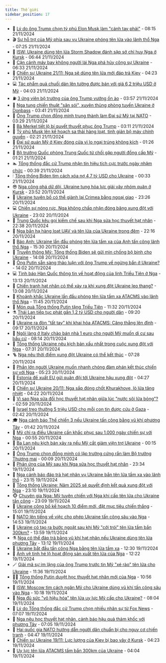 ```yaml
---
title: Thế giới
sidebar_position: 17
---
```


<!-- dantri-the-gioi:START -->
- 🌋 [Lý do ông Trump chọn tỷ phú Elon Musk làm &quot;cánh tay phải&quot;](https://dantri.com.vn/the-gioi/ly-do-ong-trump-chon-ty-phu-elon-musk-lam-canh-tay-phai-20241121145825973.htm) - 08:15 21/11/2024
- 🎬 [Sự hỗ trợ của Mỹ phía sau vụ Ukraine phóng tên lửa vào lãnh thổ Nga](https://dantri.com.vn/the-gioi/su-ho-tro-cua-my-phia-sau-vu-ukraine-phong-ten-lua-vao-lanh-tho-nga-20241121133602219.htm) - 07:25 21/11/2024
- 🧰 [ISW: Ukraine dùng tên lửa Storm Shadow đánh sập sở chỉ huy Nga ở Kursk](https://dantri.com.vn/the-gioi/isw-ukraine-dung-ten-lua-storm-shadow-danh-sap-so-chi-huy-nga-o-kursk-20241121114858122.htm) - 06:44 21/11/2024
- 🌋 [Cận cảnh máy bay không người lái Nga phá hủy công sự Ukraine](https://dantri.com.vn/the-gioi/can-canh-may-bay-khong-nguoi-lai-nga-pha-huy-cong-su-ukraine-20241121133249433.htm) - 06:33 21/11/2024
- 🗽 [Chiến sự Ukraine 21/11: Nga sẽ dùng tên lửa mới đáp trả Kiev](https://dantri.com.vn/the-gioi/chien-su-ukraine-2111-nga-se-dung-ten-lua-moi-dap-tra-kiev-20241121111455366.htm) - 04:23 21/11/2024
- 💻 [Tác phẩm quả chuối dán lên tường được bán với giá 6,2 triệu USD ở Mỹ](https://dantri.com.vn/the-gioi/tac-pham-qua-chuoi-dan-len-tuong-duoc-ban-voi-gia-62-trieu-usd-o-my-20241121104543281.htm) - 04:03 21/11/2024
- ⛽️ [3 ứng viên bộ trưởng của ông Trump vướng ồn ào](https://dantri.com.vn/the-gioi/3-ung-vien-bo-truong-cua-ong-trump-vuong-on-ao-20241121093812358.htm) - 03:57 21/11/2024
- 🤩 [Nga tung chiến thuật &quot;săn sói&quot;, xuyên thủng phòng tuyến Ukraine ở Donbass](https://dantri.com.vn/the-gioi/nga-tung-chien-thuat-san-soi-xuyen-thung-phong-tuyen-ukraine-o-donbass-20241121102153042.htm) - 03:41 21/11/2024
- 🧐 [Ông Trump chọn đồng minh trung thành làm Đại sứ Mỹ tại NATO](https://dantri.com.vn/the-gioi/ong-trump-chon-dong-minh-trung-thanh-lam-dai-su-my-tai-nato-20241121100739566.htm) - 03:29 21/11/2024
- 🎊 [Bà Merkel tiết lộ bí quyết thuyết phục ông Trump](https://dantri.com.vn/the-gioi/ba-merkel-tiet-lo-bi-quyet-thuyet-phuc-ong-trump-20241121101001275.htm) - 03:11 21/11/2024
- 📝 [Tỷ phú Musk lên kế hoạch sa thải hàng loạt, tinh giản bộ máy chính quyền](https://dantri.com.vn/the-gioi/ty-phu-musk-len-ke-hoach-sa-thai-hang-loat-tinh-gian-bo-may-chinh-quyen-20241121081730958.htm) - 02:21 21/11/2024
- 🤡 [Đại sứ quán Mỹ ở Kiev đóng cửa vì lo ngại trúng không kích](https://dantri.com.vn/the-gioi/dai-su-quan-my-o-kiev-dong-cua-vi-lo-ngai-trung-khong-kich-20241120150817494.htm) - 01:26 21/11/2024
- 🥷 [Bộ trưởng Quốc phòng Trung Quốc từ chối gặp người đồng cấp Mỹ](https://dantri.com.vn/the-gioi/bo-truong-quoc-phong-trung-quoc-tu-choi-gap-nguoi-dong-cap-my-20241121075901309.htm) - 01:21 21/11/2024
- 🏊 [Tổng thống đắc cử Trump nhận tín hiệu tích cực trước ngày nhậm chức](https://dantri.com.vn/the-gioi/tong-thong-dac-cu-trump-nhan-tin-hieu-tich-cuc-truoc-ngay-nham-chuc-20241121071649942.htm) - 00:39 21/11/2024
- 🕯 [Tổng thống Biden tìm cách xóa nợ 4,7 tỷ USD cho Ukraine](https://dantri.com.vn/the-gioi/tong-thong-biden-tim-cach-xoa-no-47-ty-usd-cho-ukraine-20241121072434052.htm) - 00:33 21/11/2024
- 😎 [Nga công phá dữ dội, Ukraine tung hỏa lực giải vây nhóm quân ở Kursk](https://dantri.com.vn/the-gioi/nga-cong-pha-du-doi-ukraine-tung-hoa-luc-giai-vay-nhom-quan-o-kursk-20241121062700101.htm) - 23:52 20/11/2024
- 🌈 [Ukraine tuyên bố có thể giành lại Crimea bằng ngoại giao](https://dantri.com.vn/the-gioi/ukraine-tuyen-bo-co-the-gianh-lai-crimea-bang-ngoai-giao-20241121062318510.htm) - 23:26 20/11/2024
- 💻 [Chiến sự nóng rực, Nga không chấp nhận đóng băng xung đột với Ukraine](https://dantri.com.vn/the-gioi/chien-su-nong-ruc-nga-khong-chap-nhan-dong-bang-xung-dot-voi-ukraine-20241121055723877.htm) - 23:02 20/11/2024
- 🤖 [Trung Quốc kêu gọi kiềm chế sau khi Nga sửa học thuyết hạt nhân](https://dantri.com.vn/the-gioi/trung-quoc-keu-goi-kiem-che-sau-khi-nga-sua-hoc-thuyet-hat-nhan-20241121053255285.htm) - 22:38 20/11/2024
- 🦏 [Nga bắn hạ hàng loạt UAV và tên lửa của Ukraine trong đêm](https://dantri.com.vn/the-gioi/nga-ban-ha-hang-loat-uav-va-ten-lua-cua-ukraine-trong-dem-20241120213047794.htm) - 22:16 20/11/2024
- 🌁 [Báo Anh: Ukraine lần đầu phóng tên lửa tầm xa của Anh tấn công lãnh thổ Nga](https://dantri.com.vn/the-gioi/bao-anh-ukraine-lan-dau-phong-ten-lua-tam-xa-cua-anh-tan-cong-lanh-tho-nga-20241120213722035.htm) - 15:30 20/11/2024
- 🐘 [Truyền thông Mỹ: Tổng thống Biden sẽ gửi mìn chống bộ binh cho Ukraine](https://dantri.com.vn/the-gioi/truyen-thong-my-tong-thong-biden-se-gui-min-chong-bo-binh-cho-ukraine-20241120161843183.htm) - 14:08 20/11/2024
- 🥷 [Ông Putin sẵn sàng thảo luận với ông Trump về ngừng bắn ở Ukraine?](https://dantri.com.vn/the-gioi/ong-putin-san-sang-thao-luan-voi-ong-trump-ve-ngung-ban-o-ukraine-20241120201639559.htm) - 14:02 20/11/2024
- 💻 [Tình báo Hàn Quốc thông tin về hoạt động của lính Triều Tiên ở Nga](https://dantri.com.vn/the-gioi/tinh-bao-han-quoc-thong-tin-ve-hoat-dong-cua-linh-trieu-tien-o-nga-20241120194102266.htm) - 13:13 20/11/2024
- 🎡 [Chiến tranh hạt nhân có thể xảy ra khi xung đột Ukraine leo thang?](https://dantri.com.vn/the-gioi/chien-tranh-hat-nhan-co-the-xay-ra-khi-xung-dot-ukraine-leo-thang-20241120153545240.htm) - 13:08 20/11/2024
- 🧰 [Khoảnh khắc Ukraine lần đầu phóng tên lửa tầm xa ATACMS vào lãnh thổ Nga](https://dantri.com.vn/the-gioi/khoanh-khac-ukraine-lan-dau-phong-ten-lua-tam-xa-atacms-vao-lanh-tho-nga-20241120174057122.htm) - 11:45 20/11/2024
- 🥸 [Món quà Tổng thống Putin tặng Triều Tiên](https://dantri.com.vn/the-gioi/mon-qua-tong-thong-putin-tang-trieu-tien-20241120182708485.htm) - 11:32 20/11/2024
- ⚗️ [Thái Lan tiếp tục phát gần 1,2 tỷ USD cho người dân](https://dantri.com.vn/the-gioi/thai-lan-tiep-tuc-phat-gan-12-ty-usd-cho-nguoi-dan-20241120160301186.htm) - 09:20 20/11/2024
- 🌮 [Ukraine ra đòn &quot;tất tay&quot; khi khai hỏa ATACMS: Căng thẳng lên đỉnh](https://dantri.com.vn/the-gioi/ukraine-ra-don-tat-tay-khi-khai-hoa-atacms-cang-thang-len-dinh-20241120113719557.htm) - 09:17 20/11/2024
- 🎃 [Ngôi làng ở Italy chào bán nhà 1 euro cho người Mỹ muốn di cư sau bầu cử](https://dantri.com.vn/the-gioi/ngoi-lang-o-italy-chao-ban-nha-1-euro-cho-nguoi-my-muon-di-cu-sau-bau-cu-20241120151253702.htm) - 08:14 20/11/2024
- 💫 [Tổng thống Ukraine nêu kịch bản xấu nhất trong cuộc xung đột với Nga](https://dantri.com.vn/the-gioi/tong-thong-ukraine-neu-kich-ban-xau-nhat-trong-cuoc-xung-dot-voi-nga-20241120140814041.htm) - 07:31 20/11/2024
- 🪜 [Nga nêu thời điểm xung đột Ukraine có thể kết thúc](https://dantri.com.vn/the-gioi/nga-neu-thoi-diem-xung-dot-ukraine-co-the-ket-thuc-20241120134305403.htm) - 07:28 20/11/2024
- 🌋 [Phần lớn người Ukraine muốn nhanh chóng đàm phán kết thúc chiến sự với Nga](https://dantri.com.vn/the-gioi/phan-lon-nguoi-ukraine-muon-nhanh-chong-dam-phan-ket-thuc-chien-su-voi-nga-20241120121558155.htm) - 05:23 20/11/2024
- 🦏 [Estonia đề xuất EU gửi quân đội tới Ukraine hậu xung đột](https://dantri.com.vn/the-gioi/estonia-de-xuat-eu-gui-quan-doi-toi-ukraine-hau-xung-dot-20241120105620883.htm) - 04:27 20/11/2024
- 👀 [Chiến sự Ukraine 20/11: Nga sắp đóng chốt Khurakhove, lò lửa tăng nhiệt](https://dantri.com.vn/the-gioi/chien-su-ukraine-2011-nga-sap-dong-chot-khurakhove-lo-lua-tang-nhiet-20241120090511838.htm) - 04:22 20/11/2024
- 🧰 [Vì sao Nga sửa đổi học thuyết hạt nhân giữa lúc &quot;nước sôi lửa bỏng&quot;?](https://dantri.com.vn/the-gioi/vi-sao-nga-sua-doi-hoc-thuyet-hat-nhan-giua-luc-nuoc-soi-lua-bong-20241120055939976.htm) - 02:59 20/11/2024
- 🚀 [Israel treo thưởng 5 triệu USD cho mỗi con tin được cứu ở Gaza](https://dantri.com.vn/the-gioi/israel-treo-thuong-5-trieu-usd-cho-moi-con-tin-duoc-cuu-o-gaza-20241120092506024.htm) - 02:42 20/11/2024
- 🎓 [Nga cảnh báo Thế chiến 3 nếu Ukraine tấn công bằng vũ khí phương Tây](https://dantri.com.vn/the-gioi/nga-canh-bao-the-chien-3-neu-ukraine-tan-cong-bang-vu-khi-phuong-tay-20241120082824329.htm) - 01:42 20/11/2024
- 🥸 [Mỹ chỉ ra điều Ukraine cần khắc phục sau 1.000 ngày chiến sự với Nga](https://dantri.com.vn/the-gioi/my-chi-ra-dieu-ukraine-can-khac-phuc-sau-1000-ngay-chien-su-voi-nga-20241120072940779.htm) - 00:55 20/11/2024
- 🦅 [Ba Lan nêu kịch bản xảy ra nếu Mỹ cắt giảm viện trợ Ukraine](https://dantri.com.vn/the-gioi/ba-lan-neu-kich-ban-xay-ra-neu-my-cat-giam-vien-tro-ukraine-20241119225745127.htm) - 00:15 20/11/2024
- 🤭 [Ông Trump chọn đồng minh có lập trường cứng rắn làm Bộ trưởng Thương mại](https://dantri.com.vn/the-gioi/ong-trump-chon-dong-minh-co-lap-truong-cung-ran-lam-bo-truong-thuong-mai-20241120063902183.htm) - 00:09 20/11/2024
- 🤖 [Phản ứng của Mỹ sau khi Nga sửa học thuyết hạt nhân](https://dantri.com.vn/the-gioi/phan-ung-cua-my-sau-khi-nga-sua-hoc-thuyet-hat-nhan-20241120051007837.htm) - 23:34 19/11/2024
- 🐲 [Nga cảnh báo đáp trả hạt nhân vụ Ukraine bắn tên lửa tầm xa vào lãnh thổ](https://dantri.com.vn/the-gioi/nga-canh-bao-dap-tra-hat-nhan-vu-ukraine-ban-ten-lua-tam-xa-vao-lanh-tho-20241120050115403.htm) - 23:15 19/11/2024
- 🫣 [Tổng thống Ukraine: Năm 2025 sẽ quyết định kết quả xung đột với Nga](https://dantri.com.vn/the-gioi/tong-thong-ukraine-nam-2025-se-quyet-dinh-ket-qua-xung-dot-voi-nga-20241120060949369.htm) - 23:10 19/11/2024
- 🐵 [Chuyên gia Nga: Mỹ tuyên chiến với Nga khi cấp tên lửa cho Ukraine tấn công](https://dantri.com.vn/the-gioi/chuyen-gia-nga-my-tuyen-chien-voi-nga-khi-cap-ten-lua-cho-ukraine-tan-cong-20241120052621786.htm) - 23:09 19/11/2024
- 🫶 [Ukraine công bố kế hoạch 10 điểm mới, đặt mục tiêu chiến thắng](https://dantri.com.vn/the-gioi/ukraine-cong-bo-ke-hoach-10-diem-moi-dat-muc-tieu-chien-thang-20241119213115613.htm) - 15:01 19/11/2024
- 💃 [NATO lên tiếng về việc cho phép Ukraine tấn công sâu vào Nga](https://dantri.com.vn/the-gioi/nato-len-tieng-ve-viec-cho-phep-ukraine-tan-cong-sau-vao-nga-20241119214754600.htm) - 14:53 19/11/2024
- 💫 [Ukraine có tạo ra bước ngoặt sau khi Mỹ &quot;cởi trói&quot; tên lửa tầm bắn 300km?](https://dantri.com.vn/the-gioi/ukraine-co-tao-ra-buoc-ngoat-sau-khi-my-coi-troi-ten-lua-tam-ban-300km-20241119203927956.htm) - 13:59 19/11/2024
- ⚗️ [Nga có thể đáp trả bằng vũ khí hạt nhân nếu Ukraine dùng tên lửa phương Tây](https://dantri.com.vn/the-gioi/nga-co-the-dap-tra-bang-vu-khi-hat-nhan-neu-ukraine-dung-ten-lua-phuong-tay-20241119174646621.htm) - 13:12 19/11/2024
- 🥷 [Ukraine bắt đầu tấn công Nga bằng tên lửa tầm xa](https://dantri.com.vn/the-gioi/ukraine-bat-dau-tan-cong-nga-bang-ten-lua-tam-xa-20241119193301423.htm) - 12:30 19/11/2024
- 🥸 [Ảnh vệ tinh hé lộ hoạt động sản xuất tên lửa của Nga](https://dantri.com.vn/the-gioi/anh-ve-tinh-he-lo-hoat-dong-san-xuat-ten-lua-cua-nga-20241119185909941.htm) - 12:22 19/11/2024
- 🪄 [Giải mã sự im lặng của ông Trump trước tin Mỹ &quot;xé rào&quot; tên lửa cho Ukraine](https://dantri.com.vn/the-gioi/giai-ma-su-im-lang-cua-ong-trump-truoc-tin-my-xe-rao-ten-lua-cho-ukraine-20241119172433242.htm) - 11:36 19/11/2024
- 🧑‍💻 [Tổng thống Putin duyệt học thuyết hạt nhân mới của Nga](https://dantri.com.vn/the-gioi/tong-thong-putin-duyet-hoc-thuyet-hat-nhan-moi-cua-nga-20241119172002479.htm) - 10:56 19/11/2024
- 🤭 [ISW: Moscow tìm cách ngăn Mỹ cho Ukraine dùng vũ khí tấn công sâu vào Nga](https://dantri.com.vn/the-gioi/isw-moscow-tim-cach-ngan-my-cho-ukraine-dung-vu-khi-tan-cong-sau-vao-nga-20241119113711216.htm) - 10:18 19/11/2024
- 🗽 [Nga đủ sức &quot;vô hiệu hóa&quot; tên lửa uy lực Mỹ cấp cho Ukraine?](https://dantri.com.vn/the-gioi/nga-du-suc-vo-hieu-hoa-ten-lua-uy-luc-my-cap-cho-ukraine-20241119131501094.htm) - 08:04 19/11/2024
- 🤖 [Lý do Tổng thống đắc cử Trump chọn nhiều nhân sự từ Fox News](https://dantri.com.vn/the-gioi/ly-do-tong-thong-dac-cu-trump-chon-nhieu-nhan-su-tu-fox-news-20241119123520068.htm) - 07:07 19/11/2024
- 🌈 [Nga nêu học thuyết hạt nhân, cảnh báo hậu quả thảm khốc với phương Tây](https://dantri.com.vn/the-gioi/nga-neu-hoc-thuyet-hat-nhan-canh-bao-hau-qua-tham-khoc-voi-phuong-tay-20241119120713090.htm) - 07:05 19/11/2024
- 🤩 [Hai quốc gia NATO hướng dẫn người dân chuẩn bị cho nguy cơ chiến tranh](https://dantri.com.vn/the-gioi/hai-quoc-gia-nato-huong-dan-nguoi-dan-chuan-bi-cho-nguy-co-chien-tranh-20241119112428685.htm) - 04:47 19/11/2024
- 🤗 [Chiến sự Ukraine 19/11: Lực lượng của Kiev bị bao vây ở Kursk](https://dantri.com.vn/the-gioi/chien-su-ukraine-1911-luc-luong-cua-kiev-bi-bao-vay-o-kursk-20241119092735874.htm) - 04:23 19/11/2024
- 🙉 [Uy lực tên lửa ATACMS tầm bắn 300km của Ukraine](https://dantri.com.vn/the-gioi/uy-luc-ten-lua-atacms-tam-ban-300km-cua-ukraine-20241119103151102.htm) - 04:04 19/11/2024<!-- dantri-the-gioi:END -->
